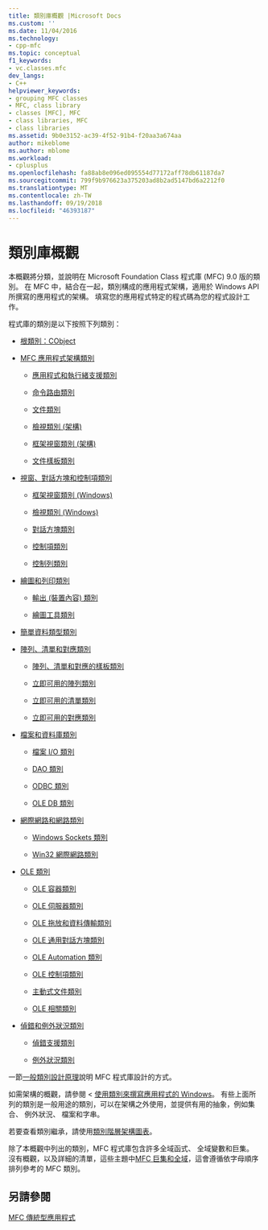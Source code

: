 ```yaml
---
title: 類別庫概觀 |Microsoft Docs
ms.custom: ''
ms.date: 11/04/2016
ms.technology:
- cpp-mfc
ms.topic: conceptual
f1_keywords:
- vc.classes.mfc
dev_langs:
- C++
helpviewer_keywords:
- grouping MFC classes
- MFC, class library
- classes [MFC], MFC
- class libraries, MFC
- class libraries
ms.assetid: 9b0e3152-ac39-4f52-91b4-f20aa3a674aa
author: mikeblome
ms.author: mblome
ms.workload:
- cplusplus
ms.openlocfilehash: fa88ab8e096ed095554d77172aff78db61187da7
ms.sourcegitcommit: 799f9b976623a375203ad8b2ad5147bd6a2212f0
ms.translationtype: MT
ms.contentlocale: zh-TW
ms.lasthandoff: 09/19/2018
ms.locfileid: "46393187"
---
```

# <a name="class-library-overview"></a>類別庫概觀

本概觀將分類，並說明在 Microsoft Foundation Class 程式庫 (MFC) 9.0 版的類別。 在 MFC 中，結合在一起，類別構成的應用程式架構，適用於 Windows API 所撰寫的應用程式的架構。 填寫您的應用程式特定的程式碼為您的程式設計工作。

程式庫的類別是以下按照下列類別：

- [根類別：CObject](../mfc/root-class-cobject.md)

- [MFC 應用程式架構類別](../mfc/mfc-application-architecture-classes.md)

   - [應用程式和執行緒支援類別](../mfc/application-and-thread-support-classes.md)

   - [命令路由類別](../mfc/command-routing-classes.md)

   - [文件類別](../mfc/document-classes.md)

   - [檢視類別 (架構)](../mfc/view-classes-architecture.md)

   - [框架視窗類別 (架構)](../mfc/frame-window-classes-architecture.md)

   - [文件樣板類別](../mfc/document-template-classes.md)

- [視窗、對話方塊和控制項類別](../mfc/window-dialog-and-control-classes.md)

   - [框架視窗類別 (Windows)](../mfc/frame-window-classes-windows.md)

   - [檢視類別 (Windows)](../mfc/view-classes-windows.md)

   - [對話方塊類別](../mfc/dialog-box-classes.md)

   - [控制項類別](../mfc/control-classes.md)

   - [控制列類別](../mfc/control-bar-classes.md)

- [繪圖和列印類別](../mfc/drawing-and-printing-classes.md)

   - [輸出 (裝置內容) 類別](../mfc/output-device-context-classes.md)

   - [繪圖工具類別](../mfc/drawing-tool-classes.md)

- [簡單資料類型類別](../mfc/simple-data-type-classes.md)

- [陣列、清單和對應類別](../mfc/array-list-and-map-classes.md)

   - [陣列、清單和對應的樣板類別](../mfc/template-classes-for-arrays-lists-and-maps.md)

   - [立即可用的陣列類別](../mfc/ready-to-use-array-classes.md)

   - [立即可用的清單類別](../mfc/ready-to-use-list-classes.md)

   - [立即可用的對應類別](../mfc/ready-to-use-map-classes.md)

- [檔案和資料庫類別](../mfc/file-and-database-classes.md)

   - [檔案 I/O 類別](../mfc/file-i-o-classes.md)

   - [DAO 類別](../mfc/dao-classes.md)

   - [ODBC 類別](../mfc/odbc-classes.md)

   - [OLE DB 類別](../mfc/ole-db-classes.md)

- [網際網路和網路類別](../mfc/internet-and-networking-classes.md)

   - [Windows Sockets 類別](../mfc/windows-sockets-classes.md)

   - [Win32 網際網路類別](../mfc/win32-internet-classes.md)

- [OLE 類別](../mfc/ole-classes.md)

   - [OLE 容器類別](../mfc/ole-container-classes.md)

   - [OLE 伺服器類別](../mfc/ole-server-classes.md)

   - [OLE 拖放和資料傳輸類別](../mfc/ole-drag-and-drop-and-data-transfer-classes.md)

   - [OLE 通用對話方塊類別](../mfc/ole-common-dialog-classes.md)

   - [OLE Automation 類別](../mfc/ole-automation-classes.md)

   - [OLE 控制項類別](../mfc/ole-control-classes.md)

   - [主動式文件類別](../mfc/active-document-classes.md)

   - [OLE 相關類別](../mfc/ole-related-classes.md)

- [偵錯和例外狀況類別](../mfc/debugging-and-exception-classes.md)

   - [偵錯支援類別](../mfc/debugging-support-classes.md)

   - [例外狀況類別](../mfc/exception-classes.md)

一節[一般類別設計原理](../mfc/general-class-design-philosophy.md)說明 MFC 程式庫設計的方式。

如需架構的概觀，請參閱 <<c0> [ 使用類別來撰寫應用程式的 Windows](../mfc/using-the-classes-to-write-applications-for-windows.md)。 有些上面所列的類別是一般用途的類別，可以在架構之外使用，並提供有用的抽象，例如集合、 例外狀況、 檔案和字串。

若要查看類別繼承，請使用[類別階層架構圖表](../mfc/hierarchy-chart.md)。

除了本概觀中列出的類別，MFC 程式庫包含許多全域函式、 全域變數和巨集。 沒有概觀，以及詳細的清單，這些主題中[MFC 巨集和全域](../mfc/reference/mfc-macros-and-globals.md)，這會遵循依字母順序排列參考的 MFC 類別。

## <a name="see-also"></a>另請參閱

[MFC 傳統型應用程式](../mfc/mfc-desktop-applications.md)

